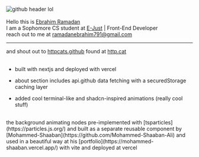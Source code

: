 ![github header lol](https://github.com/Ebrahim-Ramadan/ebrahim-ramadan/assets/65041082/57b9c095-2fe8-45c5-bc5a-a8b2391068c8)
<br/>
<br/>
Hello this is [Ebrahim Ramadan](https://ebrahim-ramadan.vercel.app/)
<br/>
I am a Sophomore CS student at [E-Just](https://www.ejust.edu.eg/) | Front-End Developer
<br/>
reach out to me at ramadanebrahim791@gmail.com
_____________________________
and shout out to [httpcats.github](https://github.com/httpcats/http.cat) found at [http.cat](https://http.cat/) 
<br/>
<br/>
- built with nextjs and deployed with vercel
* about section includes api.github data fetching with a securedStorage caching layer
+ added cool terminal-like and shadcn-inspired animations (really cool stuff)
<br/>
the background animating nodes pre-implemented with [tsparticles](https://particles.js.org/)
and built as a separate reusable component by [Mohammed-Shaaban](https://github.com/Mohammed-Shaaban-Ali)
 and used in a beautiful way at his [portfolio](https://mohammed-shaaban.vercel.app/) 
 with vite and deployed at vercel
